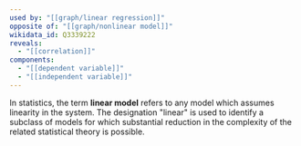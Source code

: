 ```yaml
---
used by: "[[graph/linear regression]]"
opposite of: "[[graph/nonlinear model]]"
wikidata_id: Q3339222
reveals:
  - "[[correlation]]"
components:
  - "[[dependent variable]]"
  - "[[independent variable]]"
---
```

In statistics, the term **linear model** refers to any model which assumes linearity in the system. The designation "linear" is used to identify a subclass of models for which substantial reduction in the complexity of the related statistical theory is possible.


